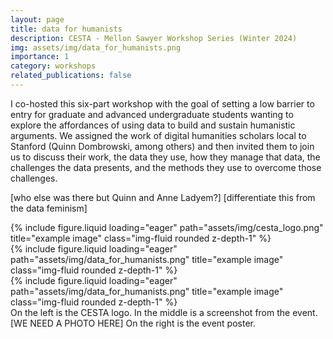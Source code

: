 ```yaml
---
layout: page
title: data for humanists
description: CESTA - Mellon Sawyer Workshop Series (Winter 2024)
img: assets/img/data_for_humanists.png
importance: 1
category: workshops
related_publications: false
---
```

I co-hosted this six-part workshop with the goal of setting a low barrier to entry for graduate and advanced undergraduate students wanting to explore the affordances of using data to build and sustain humanistic arguments. We assigned the work of digital humanities scholars local to Stanford (Quinn Dombrowski, among others) and then invited them to join us to discuss their work, the data they use, how they manage that data, the challenges the data presents, and the methods they use to overcome those challenges.

[who else was there but Quinn and Anne Ladyem?]
[differentiate this from the data feminism]

<div class="row">
    <div class="col-sm mt-3 mt-md-0">
        {% include figure.liquid loading="eager" path="assets/img/cesta_logo.png" title="example image" class="img-fluid rounded z-depth-1" %}
    </div>
    <div class="col-sm mt-3 mt-md-0">
        {% include figure.liquid loading="eager" path="assets/img/data_for_humanists.png" title="example image" class="img-fluid rounded z-depth-1" %}
    </div>
    <div class="col-sm mt-3 mt-md-0">
        {% include figure.liquid loading="eager" path="assets/img/data_for_humanists.png" title="example image" class="img-fluid rounded z-depth-1" %}
    </div>
</div>
<div class="caption">
    On the left is the CESTA logo. In the middle is a screenshot from the event. [WE NEED A PHOTO HERE] On the right is the event poster.
</div>